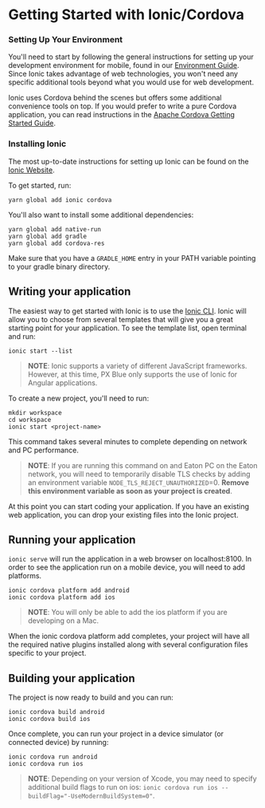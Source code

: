 # Getting Started with Ionic/Cordova

### Setting Up Your Environment
You'll need to start by following the general instructions for setting up your development environment for mobile, found in our [Environment Guide](/development/environment). Since Ionic takes advantage of web technologies, you won't need any specific additional tools beyond what you would use for web development.

Ionic uses Cordova behind the scenes but offers some additional convenience tools on top. If you would prefer to write a pure Cordova application, you can read instructions in the [Apache Cordova Getting Started Guide](/development/frameworks-mobile/cordova).


### Installing Ionic
The most up-to-date instructions for setting up Ionic can be found on the [Ionic Website](https://ionicframework.com/docs/installation/cli).

To get started, run:
```
yarn global add ionic cordova
```

You'll also want to install some additional dependencies:
```
yarn global add native-run
yarn global add gradle
yarn global add cordova-res
```

Make sure that you have a ```GRADLE_HOME``` entry in your PATH variable pointing to your gradle binary directory.

## Writing your application
The easiest way to get started with Ionic is to use the [Ionic CLI](https://ionicframework.com/docs/cli/commands/start). Ionic will allow you to choose from several templates that will give you a great starting point for your application. To see the template list, open terminal and run:
```
ionic start --list
```

> **NOTE**: Ionic supports a variety of different JavaScript frameworks. However, at this time, PX Blue only supports the use of Ionic for Angular applications.

To create a new project, you'll need to run:
```
mkdir workspace
cd workspace
ionic start <project-name>
```
This command takes several minutes to complete depending on network and PC performance.

> **NOTE**: If you are running this command on and Eaton PC on the Eaton network, you will need to temporarily disable TLS checks by adding an environment variable ```NODE_TLS_REJECT_UNAUTHORIZED```=0. **Remove this environment variable as soon as your project is created**.

At this point you can start coding your application. If you have an existing web application, you can drop your existing files into the Ionic project.

## Running your application
```ionic serve``` will run the application in a web browser on localhost:8100. In order to see the application run on a mobile device, you will need to add platforms.

```
ionic cordova platform add android
ionic cordova platform add ios
```
> **NOTE**: You will only be able to add the ios platform if you are developing on a Mac.

When the ionic cordova platform add completes, your project will have all the required native plugins installed along with several configuration files specific to your project.

## Building your application
The project is now ready to build and you can run:
```
ionic cordova build android
ionic cordova build ios
```

Once complete, you can run your project in a device simulator (or connected device) by running:
```
ionic cordova run android
ionic cordova run ios
```
> **NOTE**: Depending on your version of Xcode, you may need to specify additional build flags to run on ios: ```ionic cordova run ios --buildFlag="-UseModernBuildSystem=0"```.